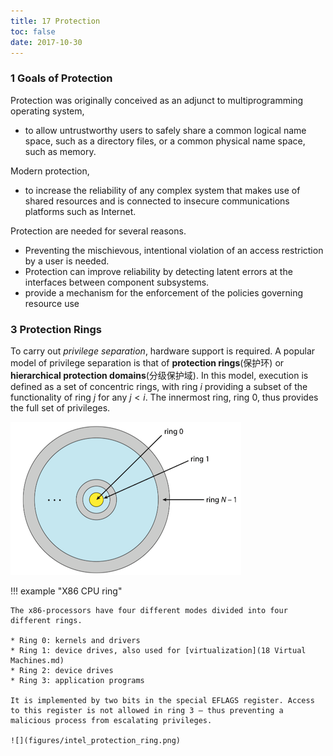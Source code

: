 ```yaml
---
title: 17 Protection
toc: false
date: 2017-10-30
---
```


### 1 Goals of Protection

Protection was originally conceived as an adjunct to multiprogramming operating system,

* to allow untrustworthy users to safely share a common logical name space, such as a directory files, or a common physical name space, such as memory.

Modern protection,

* to increase the reliability of any complex system that makes use of shared resources and is connected to insecure communications platforms such as Internet.

Protection are needed for several reasons.

* Preventing the mischievous, intentional violation of an access restriction by a user is needed.
* Protection can improve reliability by detecting latent errors at the interfaces between component subsystems.
* provide a mechanism for the enforcement of the policies governing resource use


### 3 Protection Rings

To carry out *privilege separation*, hardware support is required. A popular model of privilege separation is that of **protection rings**(保护环) or **hierarchical protection domains**(分级保护域). In this model, execution is defined as a set of concentric rings, with ring $i$ providing a subset of the functionality of ring $j$ for any $j < i$. The innermost ring, ring $0$, thus provides the full set of privileges.

![protection_ring](figures/protection_ring.png)

!!! example "X86 CPU ring"
    
    The x86-processors have four different modes divided into four different rings. 
    
    * Ring 0: kernels and drivers
    * Ring 1: device drives, also used for [virtualization](18 Virtual Machines.md) 
    * Ring 2: device drives
    * Ring 3: application programs
    
    It is implemented by two bits in the special EFLAGS register. Access to this register is not allowed in ring 3 — thus preventing a malicious process from escalating privileges.
    
    ![](figures/intel_protection_ring.png)

    
    